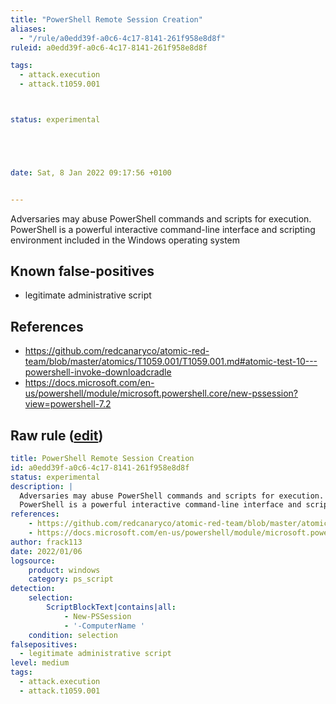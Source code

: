 ```yaml
---
title: "PowerShell Remote Session Creation"
aliases:
  - "/rule/a0edd39f-a0c6-4c17-8141-261f958e8d8f"
ruleid: a0edd39f-a0c6-4c17-8141-261f958e8d8f

tags:
  - attack.execution
  - attack.t1059.001



status: experimental





date: Sat, 8 Jan 2022 09:17:56 +0100


---
```


Adversaries may abuse PowerShell commands and scripts for execution.
PowerShell is a powerful interactive command-line interface and scripting environment included in the Windows operating system


<!--more-->


## Known false-positives

* legitimate administrative script



## References

* https://github.com/redcanaryco/atomic-red-team/blob/master/atomics/T1059.001/T1059.001.md#atomic-test-10---powershell-invoke-downloadcradle
* https://docs.microsoft.com/en-us/powershell/module/microsoft.powershell.core/new-pssession?view=powershell-7.2


## Raw rule ([edit](https://github.com/SigmaHQ/sigma/edit/master/rules/windows/powershell/powershell_script/posh_ps_remote_session_creation.yml))
```yaml
title: PowerShell Remote Session Creation
id: a0edd39f-a0c6-4c17-8141-261f958e8d8f
status: experimental
description: |
  Adversaries may abuse PowerShell commands and scripts for execution.
  PowerShell is a powerful interactive command-line interface and scripting environment included in the Windows operating system
references:
    - https://github.com/redcanaryco/atomic-red-team/blob/master/atomics/T1059.001/T1059.001.md#atomic-test-10---powershell-invoke-downloadcradle
    - https://docs.microsoft.com/en-us/powershell/module/microsoft.powershell.core/new-pssession?view=powershell-7.2
author: frack113
date: 2022/01/06
logsource:
    product: windows
    category: ps_script
detection:
    selection:
        ScriptBlockText|contains|all:
            - New-PSSession
            - '-ComputerName '
    condition: selection
falsepositives:
  - legitimate administrative script
level: medium
tags:
  - attack.execution
  - attack.t1059.001

```
